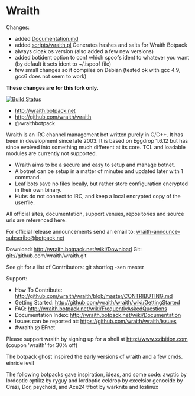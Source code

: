 # Wraith

Changes:
- added [Documentation.md](Documentation.md)
- added [scripts/wraith.pl](scripts/wraith.pl) Generates hashes and salts for Wraith Botpack	
- always cloak os version (also added a few new versions)
- added botident option to conf which spoofs ident to whatever you want (by default it sets ident to ~/.ispoof file)
- few small changes so it compiles on Debian (tested ok with gcc 4.9, gcc6 does not seem to work)

__These changes are for this fork only.__

[![Build Status](https://travis-ci.org/wraith/wraith.png?branch=master)](https://travis-ci.org/wraith/wraith)

* http://wraith.botpack.net
* http://github.com/wraith/wraith
* @wraithbotpack

Wraith is an IRC channel management bot written purely in C/C++.
It has been in development since late 2003. It is based on
Eggdrop 1.6.12 but has since evolved into something much
different at its core. TCL and loadable modules are currently
not supported.

* Wraith aims to be a secure and easy to setup and manage botnet.
* A botnet can be setup in a matter of minutes and updated later with 1 command.
* Leaf bots save no files locally, but rather store configuration encrypted in
  their own binary.
* Hubs do not connect to IRC, and keep a local encrypted copy of the userfile.

All official sites, documentation, support venues, repositories and source urls
are referenced here.

For official release announcements send an email to:
  wraith-announce-subscribe@botpack.net

Download: http://wraith.botpack.net/wiki/Download
Git: git://github.com/wraith/wraith.git

See git for a list of Contributors: git shortlog -sen master

Support:
* How To Contribute: http://github.com/wraith/wraith/blob/master/CONTRIBUTING.md
* Getting Started: http://github.com/wraith/wraith/wiki/GettingStarted
* FAQ: http://wraith.botpack.net/wiki/FrequentlyAskedQuestions
* Documentation Index: http://wraith.botpack.net/wiki/Documentation
* Issues can be reported at: https://github.com/wraith/wraith/issues
* #wraith @ EFnet

Please support wraith by signing up for a shell at http://www.xzibition.com (coupon 'wraith' for 30% off)

The botpack ghost inspired the early versions of wraith and a few cmds.
  einride
  ievil

The following botpacks gave inspiration, ideas, and some code:
  awptic by lordoptic
  optikz by ryguy and lordoptic
  celdrop by excelsior
  genocide by Crazi, Dor, psychoid, and Ace24
  tfbot by warknite and loslinux

